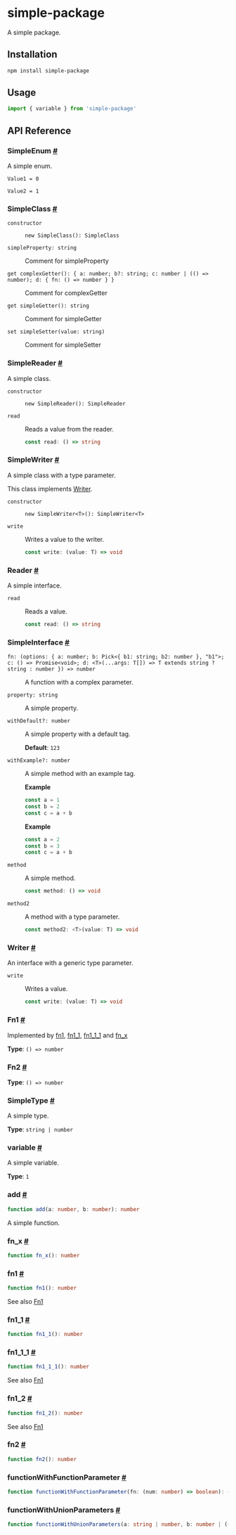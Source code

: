 # simple-package

A simple package.

## Installation

```bash
npm install simple-package
```

## Usage

```ts
import { variable } from 'simple-package'
```

## API Reference

### SimpleEnum <a id="simple-enum" href="#simple-enum">#</a>

A simple enum.

<dl>

<dt>

`Value1 = 0`

</dt>

<dd>

</dd>

<dt>

`Value2 = 1`

</dt>

<dd>

</dd>

</dl>

### SimpleClass <a id="simple-class" href="#simple-class">#</a>

<dl>

<dt>

`constructor`

</dt>

<dd>

```
new SimpleClass(): SimpleClass
```

</dd>

<dt>

`simpleProperty: string`

</dt>

<dd>

Comment for simpleProperty

</dd>

<dt>

`get complexGetter(): { a: number; b?: string; c: number | (() => number); d: { fn: () => number } }`

</dt>

<dd>

Comment for complexGetter

</dd>

<dt>

`get simpleGetter(): string`

</dt>

<dd>

Comment for simpleGetter

</dd>

<dt>

`set simpleSetter(value: string)`

</dt>

<dd>

Comment for simpleSetter

</dd>

</dl>

### SimpleReader <a id="simple-reader" href="#simple-reader">#</a>

A simple class.

<dl>

<dt>

`constructor`

</dt>

<dd>

```
new SimpleReader(): SimpleReader
```

</dd>

<dt>

`read`

</dt>

<dd>

Reads a value from the reader.

```ts
const read: () => string
```

</dd>

</dl>

### SimpleWriter <a id="simple-writer" href="#simple-writer">#</a>

A simple class with a type parameter.

This class implements [Writer](README.md#writer).

<dl>

<dt>

`constructor`

</dt>

<dd>

```
new SimpleWriter<T>(): SimpleWriter<T>
```

</dd>

<dt>

`write`

</dt>

<dd>

Writes a value to the writer.

```ts
const write: (value: T) => void
```

</dd>

</dl>

### Reader <a id="reader" href="#reader">#</a>

A simple interface.

<dl>

<dt>

`read`

</dt>

<dd>

Reads a value.

```ts
const read: () => string
```

</dd>

</dl>

### SimpleInterface <a id="simple-interface" href="#simple-interface">#</a>

<dl>

<dt>

`fn: (options: { a: number; b: Pick<{ b1: string; b2: number }, "b1">; c: () => Promise<void>; d: <T>(...args: T[]) => T extends string ? string : number }) => number`

</dt>

<dd>

A function with a complex parameter.

</dd>

<dt>

`property: string`

</dt>

<dd>

A simple property.

</dd>

<dt>

`withDefault?: number`

</dt>

<dd>

A simple property with a default tag.

**Default**: `123`

</dd>

<dt>

`withExample?: number`

</dt>

<dd>

A simple method with an example tag.

**Example**

```ts
const a = 1
const b = 2
const c = a + b
```

**Example**

```ts
const a = 2
const b = 3
const c = a + b
```

</dd>

<dt>

`method`

</dt>

<dd>

A simple method.

```ts
const method: () => void
```

</dd>

<dt>

`method2`

</dt>

<dd>

A method with a type parameter.

```ts
const method2: <T>(value: T) => void
```

</dd>

</dl>

### Writer <a id="writer" href="#writer">#</a>

An interface with a generic type parameter.

<dl>

<dt>

`write`

</dt>

<dd>

Writes a value.

```ts
const write: (value: T) => void
```

</dd>

</dl>

### Fn1 <a id="fn1" href="#fn1">#</a>

Implemented by [fn1](README.md#fn1-1), [fn1\_1](README.md#fn1-1-1), [fn1\_1\_1](README.md#fn1-1-1-1) and [fn\_x](README.md#fn-x)

**Type**: `() => number`

### Fn2 <a id="fn2" href="#fn2">#</a>

**Type**: `() => number`

### SimpleType <a id="simple-type" href="#simple-type">#</a>

A simple type.

**Type**: `string | number`

### variable <a id="variable" href="#variable">#</a>

A simple variable.

**Type**: `1`

### add <a id="add" href="#add">#</a>

```ts
function add(a: number, b: number): number
```

A simple function.

### fn\_x <a id="fn-x" href="#fn-x">#</a>

```ts
function fn_x(): number
```

### fn1 <a id="fn1-1" href="#fn1-1">#</a>

```ts
function fn1(): number
```

See also [Fn1](README.md#fn1)

### fn1\_1 <a id="fn1-1-1" href="#fn1-1-1">#</a>

```ts
function fn1_1(): number
```

### fn1\_1\_1 <a id="fn1-1-1-1" href="#fn1-1-1-1">#</a>

```ts
function fn1_1_1(): number
```

See also [Fn1](README.md#fn1)

### fn1\_2 <a id="fn1-2" href="#fn1-2">#</a>

```ts
function fn1_2(): number
```

See also [Fn1](README.md#fn1)

### fn2 <a id="fn2-1" href="#fn2-1">#</a>

```ts
function fn2(): number
```

### functionWithFunctionParameter <a id="function-with-function-parameter" href="#function-with-function-parameter">#</a>

```ts
function functionWithFunctionParameter(fn: (num: number) => boolean): (num: number) => boolean
```

### functionWithUnionParameters <a id="function-with-union-parameters" href="#function-with-union-parameters">#</a>

```ts
function functionWithUnionParameters(a: string | number, b: number | ((num: number) => boolean)): string
```
